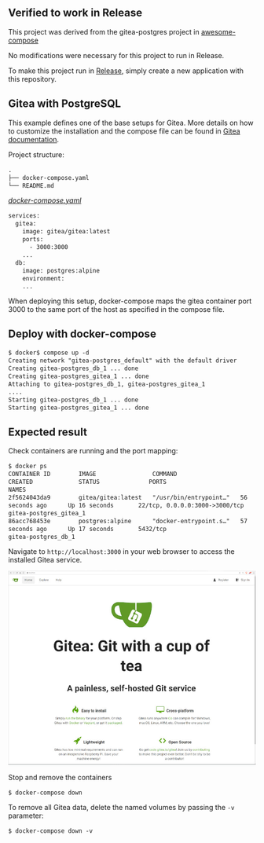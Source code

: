 ## Verified to work in Release
This project was derived from the gitea-postgres project in [awesome-compose](https://github.com/docker/awesome-compose)

No modifications were necessary for this project to run in Release.

To make this project run in [Release](https://releaseapp.io), simply create a new application with this repository.

## Gitea with PostgreSQL
This example defines one of the base setups for Gitea. More details on how to customize the installation and the compose file can be found in [Gitea documentation](https://docs.gitea.io/en-us/install-with-docker/).


Project structure:
```
.
├── docker-compose.yaml
└── README.md
```

[_docker-compose.yaml_](docker-compose.yaml)
```
services:
  gitea:
    image: gitea/gitea:latest
    ports:
      - 3000:3000
    ...
  db:
    image: postgres:alpine
    environment:
    ...
```

When deploying this setup, docker-compose maps the gitea container port 3000 to
the same port of the host as specified in the compose file.

## Deploy with docker-compose

```
$ docker$ compose up -d
Creating network "gitea-postgres_default" with the default driver
Creating gitea-postgres_db_1 ... done
Creating gitea-postgres_gitea_1 ... done
Attaching to gitea-postgres_db_1, gitea-postgres_gitea_1
....
Starting gitea-postgres_db_1 ... done
Starting gitea-postgres_gitea_1 ... done
```


## Expected result

Check containers are running and the port mapping:
```
$ docker ps
CONTAINER ID        IMAGE                COMMAND                  CREATED             STATUS              PORTS                          NAMES
2f5624043da9        gitea/gitea:latest   "/usr/bin/entrypoint…"   56 seconds ago      Up 16 seconds       22/tcp, 0.0.0.0:3000->3000/tcp gitea-postgres_gitea_1
86acc768453e        postgres:alpine      "docker-entrypoint.s…"   57 seconds ago      Up 17 seconds       5432/tcp                       gitea-postgres_db_1
```

Navigate to `http://localhost:3000` in your web browser to access the installed
Gitea service.

![page](output.jpg)

Stop and remove the containers

```
$ docker-compose down
```

To remove all Gitea data, delete the named volumes by passing the `-v` parameter:
```
$ docker-compose down -v
```
